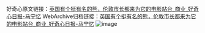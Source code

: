 好奇心原文链接：[英国有个挺有名的熊，伦敦市长都来为它的电影站台_商业_好奇心日报-马宁忆](https://www.qdaily.com/articles/3668.html)
WebArchive归档链接：[英国有个挺有名的熊，伦敦市长都来为它的电影站台_商业_好奇心日报-马宁忆](http://web.archive.org/web/20190623152700/https://www.qdaily.com/articles/3668.html)
![image](http://ww3.sinaimg.cn/large/007d5XDply1g3vcz9c044j30u03w47wh)